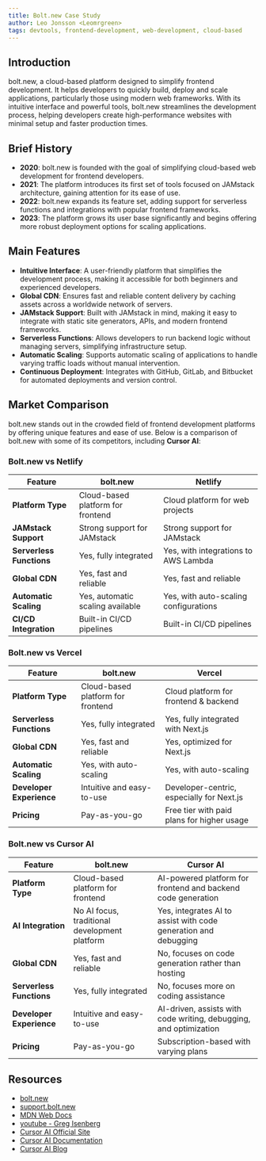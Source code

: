 ```yaml
---
title: Bolt.new Case Study
author: Leo Jonsson <Leomrgreen>
tags: devtools, frontend-development, web-development, cloud-based
---
```


## Introduction

bolt.new, a cloud-based platform designed to simplify frontend development. It helps developers to quickly build, deploy and scale applications, particularly those using modern web frameworks. With its intuitive interface and powerful tools, bolt.new streamlines the development process, helping developers create high-performance websites with minimal setup and faster production times.

## Brief History

- **2020**: bolt.new is founded with the goal of simplifying cloud-based web development for frontend developers.
- **2021**: The platform introduces its first set of tools focused on JAMstack architecture, gaining attention for its ease of use.
- **2022**: bolt.new expands its feature set, adding support for serverless functions and integrations with popular frontend frameworks.
- **2023**: The platform grows its user base significantly and begins offering more robust deployment options for scaling applications.

## Main Features

- **Intuitive Interface**: A user-friendly platform that simplifies the development process, making it accessible for both beginners and experienced developers.
- **Global CDN**: Ensures fast and reliable content delivery by caching assets across a worldwide network of servers.
- **JAMstack Support**: Built with JAMstack in mind, making it easy to integrate with static site generators, APIs, and modern frontend frameworks.
- **Serverless Functions**: Allows developers to run backend logic without managing servers, simplifying infrastructure setup.
- **Automatic Scaling**: Supports automatic scaling of applications to handle varying traffic loads without manual intervention.
- **Continuous Deployment**: Integrates with GitHub, GitLab, and Bitbucket for automated deployments and version control.

## Market Comparison

bolt.new stands out in the crowded field of frontend development platforms by offering unique features and ease of use. Below is a comparison of bolt.new with some of its competitors, including **Cursor AI**:

### Bolt.new vs Netlify

| Feature                  | bolt.new                          | Netlify                               |
| ------------------------ | --------------------------------- | ------------------------------------- |
| **Platform Type**        | Cloud-based platform for frontend | Cloud platform for web projects       |
| **JAMstack Support**     | Strong support for JAMstack       | Strong support for JAMstack           |
| **Serverless Functions** | Yes, fully integrated             | Yes, with integrations to AWS Lambda  |
| **Global CDN**           | Yes, fast and reliable            | Yes, fast and reliable                |
| **Automatic Scaling**    | Yes, automatic scaling available  | Yes, with auto-scaling configurations |
| **CI/CD Integration**    | Built-in CI/CD pipelines          | Built-in CI/CD pipelines              |

### Bolt.new vs Vercel

| Feature                  | bolt.new                          | Vercel                                     |
| ------------------------ | --------------------------------- | ------------------------------------------ |
| **Platform Type**        | Cloud-based platform for frontend | Cloud platform for frontend & backend      |
| **Serverless Functions** | Yes, fully integrated             | Yes, fully integrated with Next.js         |
| **Global CDN**           | Yes, fast and reliable            | Yes, optimized for Next.js                 |
| **Automatic Scaling**    | Yes, with auto-scaling            | Yes, with auto-scaling                     |
| **Developer Experience** | Intuitive and easy-to-use         | Developer-centric, especially for Next.js  |
| **Pricing**              | Pay-as-you-go                     | Free tier with paid plans for higher usage |

### Bolt.new vs Cursor AI

| Feature                  | bolt.new                                      | Cursor AI                                                         |
| ------------------------ | --------------------------------------------- | ----------------------------------------------------------------- |
| **Platform Type**        | Cloud-based platform for frontend             | AI-powered platform for frontend and backend code generation      |
| **AI Integration**       | No AI focus, traditional development platform | Yes, integrates AI to assist with code generation and debugging   |
| **Global CDN**           | Yes, fast and reliable                        | No, focuses on code generation rather than hosting                |
| **Serverless Functions** | Yes, fully integrated                         | No, focuses more on coding assistance                             |
| **Developer Experience** | Intuitive and easy-to-use                     | AI-driven, assists with code writing, debugging, and optimization |
| **Pricing**              | Pay-as-you-go                                 | Subscription-based with varying plans                             |

## Resources

- [bolt.new](https://bolt.new/)
- [support.bolt.new](https://support.bolt.new/Getting-Started-Guide-for-Bolt-new-174d971055d68015926ad8fa2b3db2dc)
- [MDN Web Docs](https://developer.mozilla.org/en-US/search?q=Developer%20Platforms)
- [youtube - Greg Isenberg](https://youtu.be/1SfUMQ1yTY8?si=8ZQ_7J7H9mk-KZoj)
- [Cursor AI Official Site](https://cursor.so)
- [Cursor AI Documentation](https://docs.cursor.so)
- [Cursor AI Blog](https://blog.cursor.so)
